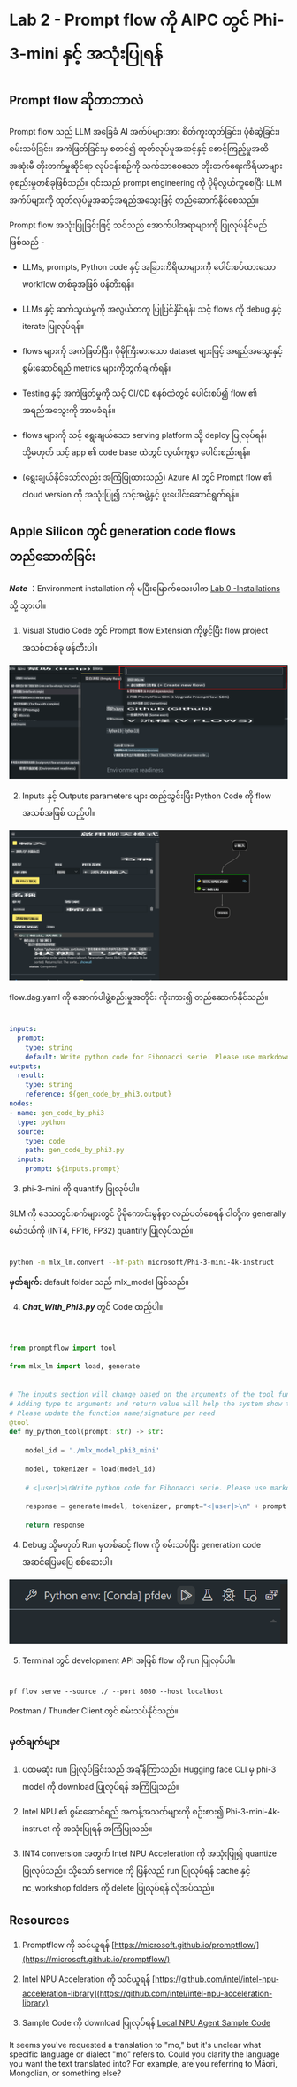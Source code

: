 # **Lab 2 - Prompt flow ကို AIPC တွင် Phi-3-mini နှင့် အသုံးပြုရန်**

## **Prompt flow ဆိုတာဘာလဲ**

Prompt flow သည် LLM အခြေခံ AI အက်ပ်များအား စိတ်ကူးထုတ်ခြင်း၊ ပုံစံဆွဲခြင်း၊ စမ်းသပ်ခြင်း၊ အကဲဖြတ်ခြင်းမှ စတင်၍ ထုတ်လုပ်မှုအဆင့်နှင့် စောင့်ကြည့်မှုအထိ အဆုံးမီ တိုးတက်မှုဆိုင်ရာ လုပ်ငန်းစဉ်ကို သက်သာစေသော တိုးတက်ရေးကိရိယာများ စုစည်းမှုတစ်ခုဖြစ်သည်။ ၎င်းသည် prompt engineering ကို ပိုမိုလွယ်ကူစေပြီး LLM အက်ပ်များကို ထုတ်လုပ်မှုအဆင့်အရည်အသွေးဖြင့် တည်ဆောက်နိုင်စေသည်။

Prompt flow အသုံးပြုခြင်းဖြင့် သင်သည် အောက်ပါအရာများကို ပြုလုပ်နိုင်မည်ဖြစ်သည် -

- LLMs, prompts, Python code နှင့် အခြားကိရိယာများကို ပေါင်းစပ်ထားသော workflow တစ်ခုအဖြစ် ဖန်တီးရန်။

- LLMs နှင့် ဆက်သွယ်မှုကို အလွယ်တကူ ပြုပြင်နှိင်ရန်၊ သင့် flows ကို debug နှင့် iterate ပြုလုပ်ရန်။

- flows များကို အကဲဖြတ်ပြီး၊ ပိုမိုကြီးမားသော dataset များဖြင့် အရည်အသွေးနှင့် စွမ်းဆောင်ရည် metrics များကိုတွက်ချက်ရန်။

- Testing နှင့် အကဲဖြတ်မှုကို သင့် CI/CD စနစ်ထဲတွင် ပေါင်းစပ်၍ flow ၏ အရည်အသွေးကို အာမခံရန်။

- flows များကို သင့် ရွေးချယ်သော serving platform သို့ deploy ပြုလုပ်ရန်၊ သို့မဟုတ် သင့် app ၏ code base ထဲတွင် လွယ်ကူစွာ ပေါင်းစည်းရန်။

- (ရွေးချယ်နိုင်သော်လည်း အကြံပြုထားသည်) Azure AI တွင် Prompt flow ၏ cloud version ကို အသုံးပြု၍ သင့်အဖွဲ့နှင့် ပူးပေါင်းဆောင်ရွက်ရန်။


## **Apple Silicon တွင် generation code flows တည်ဆောက်ခြင်း**

***Note*** ：Environment installation ကို မပြီးမြောက်သေးပါက [Lab 0 -Installations](./01.Installations.md) သို့ သွားပါ။

1. Visual Studio Code တွင် Prompt flow Extension ကိုဖွင့်ပြီး flow project အသစ်တစ်ခု ဖန်တီးပါ။

![create](../../../../../../../../../translated_images/pf_create.d6172d8277a78a7fa82cd6ff727ed44e037fa78b662f1f62d5963f36d712d229.mo.png)

2. Inputs နှင့် Outputs parameters များ ထည့်သွင်းပြီး Python Code ကို flow အသစ်အဖြစ် ထည့်ပါ။

![flow](../../../../../../../../../translated_images/pf_flow.d5646a323fb7f444c0b98b4521057a592325c583e7ba18bc31500bc0415e9ef3.mo.png)

flow.dag.yaml ကို အောက်ပါဖွဲ့စည်းမှုအတိုင်း ကိုးကား၍ တည်ဆောက်နိုင်သည်။

```yaml

inputs:
  prompt:
    type: string
    default: Write python code for Fibonacci serie. Please use markdown as output
outputs:
  result:
    type: string
    reference: ${gen_code_by_phi3.output}
nodes:
- name: gen_code_by_phi3
  type: python
  source:
    type: code
    path: gen_code_by_phi3.py
  inputs:
    prompt: ${inputs.prompt}


```

3. phi-3-mini ကို quantify ပြုလုပ်ပါ။

SLM ကို ဒေသတွင်းစက်များတွင် ပိုမိုကောင်းမွန်စွာ လည်ပတ်စေရန် ငါတို့က generally မော်ဒယ်ကို (INT4, FP16, FP32) quantify ပြုလုပ်သည်။

```bash

python -m mlx_lm.convert --hf-path microsoft/Phi-3-mini-4k-instruct

```

**မှတ်ချက်:** default folder သည် mlx_model ဖြစ်သည်။

4. ***Chat_With_Phi3.py*** တွင် Code ထည့်ပါ။

```python


from promptflow import tool

from mlx_lm import load, generate


# The inputs section will change based on the arguments of the tool function, after you save the code
# Adding type to arguments and return value will help the system show the types properly
# Please update the function name/signature per need
@tool
def my_python_tool(prompt: str) -> str:

    model_id = './mlx_model_phi3_mini'

    model, tokenizer = load(model_id)

    # <|user|>\nWrite python code for Fibonacci serie. Please use markdown as output<|end|>\n<|assistant|>

    response = generate(model, tokenizer, prompt="<|user|>\n" + prompt  + "<|end|>\n<|assistant|>", max_tokens=2048, verbose=True)

    return response


```

4. Debug သို့မဟုတ် Run မှတစ်ဆင့် flow ကို စမ်းသပ်ပြီး generation code အဆင်ပြေမပြေ စစ်ဆေးပါ။

![RUN](../../../../../../../../../translated_images/pf_run.d918637dc00f61e9bdeec37d4cc9646f77d270ac9203bcce13569f3157202b6e.mo.png)

5. Terminal တွင် development API အဖြစ် flow ကို run ပြုလုပ်ပါ။

```

pf flow serve --source ./ --port 8080 --host localhost   

```

Postman / Thunder Client တွင် စမ်းသပ်နိုင်သည်။


### **မှတ်ချက်များ**

1. ပထမဆုံး run ပြုလုပ်ခြင်းသည် အချိန်ကြာသည်။ Hugging face CLI မှ phi-3 model ကို download ပြုလုပ်ရန် အကြံပြုသည်။

2. Intel NPU ၏ စွမ်းဆောင်ရည် အကန့်အသတ်များကို စဉ်းစား၍ Phi-3-mini-4k-instruct ကို အသုံးပြုရန် အကြံပြုသည်။

3. INT4 conversion အတွက် Intel NPU Acceleration ကို အသုံးပြု၍ quantize ပြုလုပ်သည်။ သို့သော် service ကို ပြန်လည် run ပြုလုပ်ရန် cache နှင့် nc_workshop folders ကို delete ပြုလုပ်ရန် လိုအပ်သည်။


## **Resources**

1. Promptflow ကို သင်ယူရန် [https://microsoft.github.io/promptflow/](https://microsoft.github.io/promptflow/)

2. Intel NPU Acceleration ကို သင်ယူရန် [https://github.com/intel/intel-npu-acceleration-library](https://github.com/intel/intel-npu-acceleration-library)

3. Sample Code ကို download ပြုလုပ်ရန် [Local NPU Agent Sample Code](../../../../../../../../../code/07.Lab/01/AIPC/local-npu-agent)

It seems you've requested a translation to "mo," but it's unclear what specific language or dialect "mo" refers to. Could you clarify the language you want the text translated into? For example, are you referring to Māori, Mongolian, or something else?